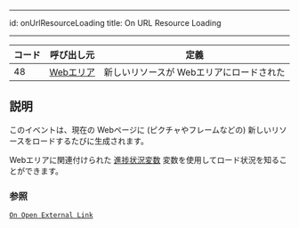 - - -
id: onUrlResourceLoading title: On URL Resource Loading
- - -

| コード | 呼び出し元                                     | 定義                     |
| --- | ----------------------------------------- | ---------------------- |
| 48  | [Webエリア](FormObjects/webArea_overview.md) | 新しいリソースが Webエリアにロードされた |


## 説明

このイベントは、現在の Webページに (ピクチャやフレームなどの) 新しいリソースをロードするたびに生成されます。

Webエリアに関連付けられた [進捗状況変数](FormObjects/properties_WebArea.md#進捗状況変数) 変数を使用してロード状況を知ることができます。


### 参照
[`On Open External Link`](onOpenExternalLink.md)